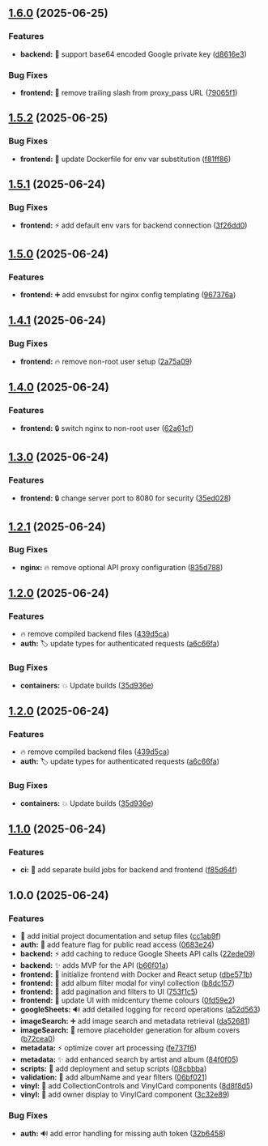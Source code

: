 ## [1.6.0](https://github.com/circleeh/disco/compare/v1.5.2...v1.6.0) (2025-06-25)

### Features

* **backend:** 🔐 support base64 encoded Google private key ([d8616e3](https://github.com/circleeh/disco/commit/d8616e39382ac072129304874856ffd62454de67))

### Bug Fixes

* **frontend:** 🔨 remove trailing slash from proxy_pass URL ([79065f1](https://github.com/circleeh/disco/commit/79065f1f4358dc167f7ba3f0ea0c44113cd284da))

## [1.5.2](https://github.com/circleeh/disco/compare/v1.5.1...v1.5.2) (2025-06-25)

### Bug Fixes

* **frontend:** 🔨 update Dockerfile for env var substitution ([f81ff86](https://github.com/circleeh/disco/commit/f81ff8604faca1843316159c8cfc9f8d1915fbcf))

## [1.5.1](https://github.com/circleeh/disco/compare/v1.5.0...v1.5.1) (2025-06-24)

### Bug Fixes

* **frontend:** ⚡️ add default env vars for backend connection ([3f26dd0](https://github.com/circleeh/disco/commit/3f26dd0dba4b892a8e526d59e9d4246cc9a8e448))

## [1.5.0](https://github.com/circleeh/disco/compare/v1.4.1...v1.5.0) (2025-06-24)

### Features

* **frontend:** ➕ add envsubst for nginx config templating ([967376a](https://github.com/circleeh/disco/commit/967376aec310b243d361b21790ab3937a031d8f6))

## [1.4.1](https://github.com/circleeh/disco/compare/v1.4.0...v1.4.1) (2025-06-24)

### Bug Fixes

* **frontend:** 🔥 remove non-root user setup ([2a75a09](https://github.com/circleeh/disco/commit/2a75a09e8420da5d3c27b1bd9e94fa10206a71c9))

## [1.4.0](https://github.com/circleeh/disco/compare/v1.3.0...v1.4.0) (2025-06-24)

### Features

* **frontend:** 🔒️ switch nginx to non-root user ([62a61cf](https://github.com/circleeh/disco/commit/62a61cf8ad43c88d0be73450a201cfb2ae96e51f))

## [1.3.0](https://github.com/circleeh/disco/compare/v1.2.1...v1.3.0) (2025-06-24)

### Features

* **frontend:** 🔒️ change server port to 8080 for security ([35ed028](https://github.com/circleeh/disco/commit/35ed0282d467caff874fb30d864c0529b315bd14))

## [1.2.1](https://github.com/circleeh/disco/compare/v1.2.0...v1.2.1) (2025-06-24)

### Bug Fixes

* **nginx:** 🔥 remove optional API proxy configuration ([835d788](https://github.com/circleeh/disco/commit/835d788bcefaa9c92c282d764f69d6539b6b15e4))

## [1.2.0](https://github.com/circleeh/disco/compare/v1.1.0...v1.2.0) (2025-06-24)

### Features

* 🔥 remove compiled backend files ([439d5ca](https://github.com/circleeh/disco/commit/439d5ca007a1ee8c7ae61e228e81932f7bf888a3))
* **auth:** 🏷️  update types for authenticated requests ([a6c66fa](https://github.com/circleeh/disco/commit/a6c66faa488123df764046782a1a5b882bdc0b90))

### Bug Fixes

* **containers:** 💥 Update builds ([35d936e](https://github.com/circleeh/disco/commit/35d936e7567ae59ddd97e143e46fe762d5eeae94))

## [1.2.0](https://github.com/circleeh/disco/compare/v1.1.0...v1.2.0) (2025-06-24)

### Features

* 🔥 remove compiled backend files ([439d5ca](https://github.com/circleeh/disco/commit/439d5ca007a1ee8c7ae61e228e81932f7bf888a3))
* **auth:** 🏷️  update types for authenticated requests ([a6c66fa](https://github.com/circleeh/disco/commit/a6c66faa488123df764046782a1a5b882bdc0b90))

### Bug Fixes

* **containers:** 💥 Update builds ([35d936e](https://github.com/circleeh/disco/commit/35d936e7567ae59ddd97e143e46fe762d5eeae94))

## [1.1.0](https://github.com/circleeh/disco/compare/v1.0.0...v1.1.0) (2025-06-24)

### Features

* **ci:** 👷 add separate build jobs for backend and frontend ([f85d64f](https://github.com/circleeh/disco/commit/f85d64f9ca7dd973c762fe570d6e7c78ded1bdfc))

## 1.0.0 (2025-06-24)

### Features

* 🎉 add initial project documentation and setup files ([cc1ab9f](https://github.com/circleeh/disco/commit/cc1ab9ff3519b89e40c25eca69a47ccd05600647))
* **auth:** 🚩 add feature flag for public read access ([0683e24](https://github.com/circleeh/disco/commit/0683e2468dd226f22591029e2630925a0a0b1a7c))
* **backend:** ⚡️ add caching to reduce Google Sheets API calls ([22ede09](https://github.com/circleeh/disco/commit/22ede09c9eee3f1cdc7019fbaf2665a47a5bb9ba))
* **backend:** ✨ adds MVP for the API ([b66f01a](https://github.com/circleeh/disco/commit/b66f01aec2c9ebb92f0868c34b90dfeadcfb6766))
* **frontend:** 🎉 initialize frontend with Docker and React setup ([dbe571b](https://github.com/circleeh/disco/commit/dbe571b40a8fc671d21326b9b32c81c043c77a5a))
* **frontend:** 💄 add album filter modal for vinyl collection ([b8dc157](https://github.com/circleeh/disco/commit/b8dc157ba2da268492ec8c4f67b0e2b8b1c0fe51))
* **frontend:** 💄 add pagination and filters to UI ([753f1c5](https://github.com/circleeh/disco/commit/753f1c5c427cc1b57e496011c24bfa3c79ce52f9))
* **frontend:** 💄 update UI with midcentury theme colours ([0fd59e2](https://github.com/circleeh/disco/commit/0fd59e27612fb664552520e888313b02787444ee))
* **googleSheets:** 🔊 add detailed logging for record operations ([a52d563](https://github.com/circleeh/disco/commit/a52d5635f3898ede3590cd48afb4462b2d845ef6))
* **imageSearch:** ➕ add image search and metadata retrieval ([da52681](https://github.com/circleeh/disco/commit/da52681aac2f4d6ee13cdf7475db047c38195252))
* **imageSearch:** 🦺 remove placeholder generation for album covers ([b72cea0](https://github.com/circleeh/disco/commit/b72cea0500ebca16a1cc77a6c0c707e8aa768187))
* **metadata:** ⚡️ optimize cover art processing ([fe737f6](https://github.com/circleeh/disco/commit/fe737f65cd706104750535731bb0fd813dd4ab68))
* **metadata:** ✨ add enhanced search by artist and album ([84f0f05](https://github.com/circleeh/disco/commit/84f0f05f4e963e70180a6da847f145ff8b066ad9))
* **scripts:** 🎉 add deployment and setup scripts ([08cbbba](https://github.com/circleeh/disco/commit/08cbbba43da859a2a0abdf2f0c85a26d348a04c3))
* **validation:** 🦺 add albumName and year filters ([06bf021](https://github.com/circleeh/disco/commit/06bf021bc9c3dd1072cb76b72f41fc2c2ac97f79))
* **vinyl:** 💄 add CollectionControls and VinylCard components ([8d8f8d5](https://github.com/circleeh/disco/commit/8d8f8d5d71a8c06ba746bb7d76a0b6d747ae3d85))
* **vinyl:** 💄 add owner display to VinylCard component ([3c32e89](https://github.com/circleeh/disco/commit/3c32e8974d9e67207a63f39e009c02a6ae319f55))

### Bug Fixes

* **auth:** 🔊 add error handling for missing auth token ([32b6458](https://github.com/circleeh/disco/commit/32b6458fbe32e48db049713c817927545d0eb9e8))
